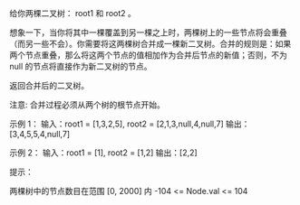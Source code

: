 给你两棵二叉树： root1 和 root2 。

想象一下，当你将其中一棵覆盖到另一棵之上时，两棵树上的一些节点将会重叠（而另一些不会）。你需要将这两棵树合并成一棵新二叉树。合并的规则是：如果两个节点重叠，那么将这两个节点的值相加作为合并后节点的新值；否则，不为 null 的节点将直接作为新二叉树的节点。

返回合并后的二叉树。

注意: 合并过程必须从两个树的根节点开始。

示例 1：
输入：root1 = [1,3,2,5], root2 = [2,1,3,null,4,null,7]
输出：[3,4,5,5,4,null,7]

示例 2：
输入：root1 = [1], root2 = [1,2]
输出：[2,2]
 

提示：

两棵树中的节点数目在范围 [0, 2000] 内
-104 <= Node.val <= 104